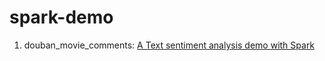 # spark-demo

1. douban_movie_comments: [A Text sentiment analysis demo with Spark](http://www.ibm.com/developerworks/cn/cognitive/library/cc-1606-spark-seniment-analysis/index.html)

